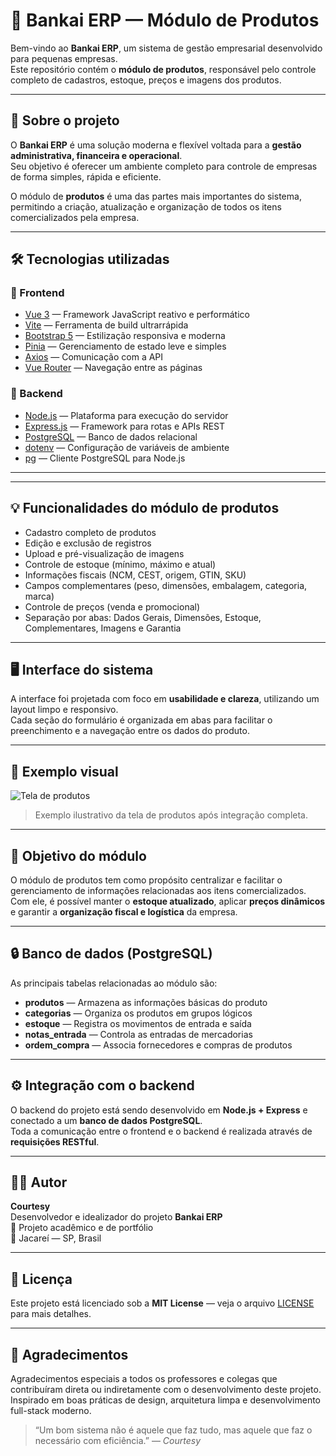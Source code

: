 # 🧩 Bankai ERP — Módulo de Produtos

Bem-vindo ao **Bankai ERP**, um sistema de gestão empresarial desenvolvido para pequenas empresas.  
Este repositório contém o **módulo de produtos**, responsável pelo controle completo de cadastros, estoque, preços e imagens dos produtos.

---

## 🚀 Sobre o projeto

O **Bankai ERP** é uma solução moderna e flexível voltada para a **gestão administrativa, financeira e operacional**.  
Seu objetivo é oferecer um ambiente completo para controle de empresas de forma simples, rápida e eficiente.

O módulo de **produtos** é uma das partes mais importantes do sistema, permitindo a criação, atualização e organização de todos os itens comercializados pela empresa.

---

## 🛠️ Tecnologias utilizadas

### 🔹 Frontend
- [Vue 3](https://vuejs.org/) — Framework JavaScript reativo e performático  
- [Vite](https://vitejs.dev/) — Ferramenta de build ultrarrápida  
- [Bootstrap 5](https://getbootstrap.com/) — Estilização responsiva e moderna  
- [Pinia](https://pinia.vuejs.org/) — Gerenciamento de estado leve e simples  
- [Axios](https://axios-http.com/) — Comunicação com a API  
- [Vue Router](https://router.vuejs.org/) — Navegação entre as páginas

### 🔹 Backend
- [Node.js](https://nodejs.org/) — Plataforma para execução do servidor  
- [Express.js](https://expressjs.com/) — Framework para rotas e APIs REST  
- [PostgreSQL](https://www.postgresql.org/) — Banco de dados relacional  
- [dotenv](https://github.com/motdotla/dotenv) — Configuração de variáveis de ambiente  
- [pg](https://www.npmjs.com/package/pg) — Cliente PostgreSQL para Node.js

---

---

## 💡 Funcionalidades do módulo de produtos

- Cadastro completo de produtos  
- Edição e exclusão de registros  
- Upload e pré-visualização de imagens  
- Controle de estoque (mínimo, máximo e atual)  
- Informações fiscais (NCM, CEST, origem, GTIN, SKU)  
- Campos complementares (peso, dimensões, embalagem, categoria, marca)  
- Controle de preços (venda e promocional)  
- Separação por abas: Dados Gerais, Dimensões, Estoque, Complementares, Imagens e Garantia  

---

## 🖥️ Interface do sistema

A interface foi projetada com foco em **usabilidade e clareza**, utilizando um layout limpo e responsivo.  
Cada seção do formulário é organizada em abas para facilitar o preenchimento e a navegação entre os dados do produto.

---

## 📸 Exemplo visual

![Tela de produtos](./src/assets/produtos-preview.png)

> Exemplo ilustrativo da tela de produtos após integração completa.

---

## 🧩 Objetivo do módulo

O módulo de produtos tem como propósito centralizar e facilitar o gerenciamento de informações relacionadas aos itens comercializados.  
Com ele, é possível manter o **estoque atualizado**, aplicar **preços dinâmicos** e garantir a **organização fiscal e logística** da empresa.

---

## 🔒 Banco de dados (PostgreSQL)

As principais tabelas relacionadas ao módulo são:

- **produtos** — Armazena as informações básicas do produto  
- **categorias** — Organiza os produtos em grupos lógicos  
- **estoque** — Registra os movimentos de entrada e saída  
- **notas_entrada** — Controla as entradas de mercadorias  
- **ordem_compra** — Associa fornecedores e compras de produtos  

---

## ⚙️ Integração com o backend

O backend do projeto está sendo desenvolvido em **Node.js + Express** e conectado a um **banco de dados PostgreSQL**.  
Toda a comunicação entre o frontend e o backend é realizada através de **requisições RESTful**.

---

## 🧑‍💻 Autor

**Courtesy**  
Desenvolvedor e idealizador do projeto **Bankai ERP**  
💼 Projeto acadêmico e de portfólio  
📍 Jacareí — SP, Brasil  

---

## 📜 Licença

Este projeto está licenciado sob a **MIT License** — veja o arquivo [LICENSE](LICENSE) para mais detalhes.

---

## 🌟 Agradecimentos

Agradecimentos especiais a todos os professores e colegas que contribuíram direta ou indiretamente com o desenvolvimento deste projeto.  
Inspirado em boas práticas de design, arquitetura limpa e desenvolvimento full-stack moderno.

> “Um bom sistema não é aquele que faz tudo, mas aquele que faz o necessário com eficiência.” — *Courtesy*
